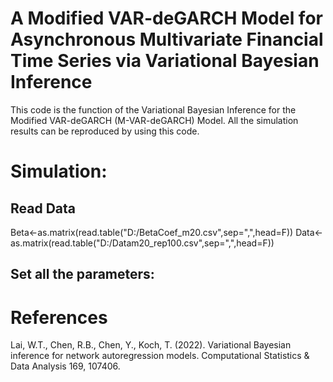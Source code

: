 # A Modified VAR-deGARCH Model for Asynchronous Multivariate Financial Time Series via Variational Bayesian Inference
This code is the function of the Variational Bayesian Inference for the Modified VAR-deGARCH (M-VAR-deGARCH) Model. 
All the simulation results can be reproduced by using this code.

# Simulation:
## Read Data
Beta<-as.matrix(read.table("D:/BetaCoef_m20.csv",sep=",",head=F))
Data<-as.matrix(read.table("D:/Datam20_rep100.csv",sep=",",head=F))

## Set all the parameters:

# References
Lai, W.T., Chen, R.B., Chen, Y., Koch, T. (2022). Variational Bayesian inference for network autoregression models. Computational Statistics & Data Analysis 169, 107406.
